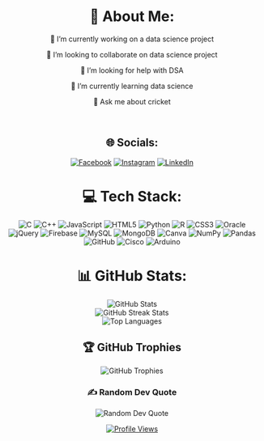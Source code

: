 <div align="center">
  <h1>💫 About Me:</h1>
  <p>🔭 I’m currently working on a data science  project</p>
  <p>👯 I’m looking to collaborate on data science project</p>
  <p>🤝 I’m looking for help with DSA</p>
  <p>🌱 I’m currently learning data science</p>
  <p>💬 Ask me about cricket</p>
  <br>

  <h2>🌐 Socials:</h2>
  <p>
    <a href="https://facebook.com/Ashish Singh"><img src="https://img.shields.io/badge/Facebook-%231877F2.svg?logo=Facebook&logoColor=white" alt="Facebook"></a>
    <a href="https://instagram.com/ashish_03_singh"><img src="https://img.shields.io/badge/Instagram-%23E4405F.svg?logo=Instagram&logoColor=white" alt="Instagram"></a>
    <a href="https://linkedin.com/in/ashish-kumar-singh-05577b254"><img src="https://img.shields.io/badge/LinkedIn-%230077B5.svg?logo=linkedin&logoColor=white" alt="LinkedIn"></a>
  </p>

  <h1>💻 Tech Stack:</h1>
  <p>
    <img src="https://img.shields.io/badge/c-%2300599C.svg?style=for-the-badge&logo=c&logoColor=white" alt="C">
    <img src="https://img.shields.io/badge/c++-%2300599C.svg?style=for-the-badge&logo=c%2B%2B&logoColor=white" alt="C++">
    <img src="https://img.shields.io/badge/javascript-%23323330.svg?style=for-the-badge&logo=javascript&logoColor=%23F7DF1E" alt="JavaScript">
    <img src="https://img.shields.io/badge/html5-%23E34F26.svg?style=for-the-badge&logo=html5&logoColor=white" alt="HTML5">
    <img src="https://img.shields.io/badge/python-3670A0?style=for-the-badge&logo=python&logoColor=ffdd54" alt="Python">
    <img src="https://img.shields.io/badge/r-%23276DC3.svg?style=for-the-badge&logo=r&logoColor=white" alt="R">
    <img src="https://img.shields.io/badge/css3-%231572B6.svg?style=for-the-badge&logo=css3&logoColor=white" alt="CSS3">
    <img src="https://img.shields.io/badge/Oracle-F80000?style=for-the-badge&logo=oracle&logoColor=white" alt="Oracle">
    <img src="https://img.shields.io/badge/jquery-%230769AD.svg?style=for-the-badge&logo=jquery&logoColor=white" alt="jQuery">
    <img src="https://img.shields.io/badge/firebase-a08021?style=for-the-badge&logo=firebase&logoColor=ffcd34" alt="Firebase">
    <img src="https://img.shields.io/badge/mysql-4479A1.svg?style=for-the-badge&logo=mysql&logoColor=white" alt="MySQL">
    <img src="https://img.shields.io/badge/MongoDB-%234ea94b.svg?style=for-the-badge&logo=mongodb&logoColor=white" alt="MongoDB">
    <img src="https://img.shields.io/badge/Canva-%2300C4CC.svg?style=for-the-badge&logo=Canva&logoColor=white" alt="Canva">
    <img src="https://img.shields.io/badge/numpy-%23013243.svg?style=for-the-badge&logo=numpy&logoColor=white" alt="NumPy">
    <img src="https://img.shields.io/badge/pandas-%23150458.svg?style=for-the-badge&logo=pandas&logoColor=white" alt="Pandas">
    <img src="https://img.shields.io/badge/github-%23121011.svg?style=for-the-badge&logo=github&logoColor=white" alt="GitHub">
    <img src="https://img.shields.io/badge/cisco-%23049fd9.svg?style=for-the-badge&logo=cisco&logoColor=black" alt="Cisco">
    <img src="https://img.shields.io/badge/-Arduino-00979D?style=for-the-badge&logo=Arduino&logoColor=white" alt="Arduino">
  </p>

  <h1>📊 GitHub Stats:</h1>
  <p>
    <img src="https://github-readme-stats.vercel.app/api?username=ashishsu1singh&theme=blue-green&hide_border=false&include_all_commits=false&count_private=false" alt="GitHub Stats">
    <br/>
    <img src="https://github-readme-streak-stats.herokuapp.com/?user=ashishsu1singh&theme=blue-green&hide_border=false" alt="GitHub Streak Stats">
    <br/>
    <img src="https://github-readme-stats.vercel.app/api/top-langs/?username=ashishsu1singh&theme=blue-green&hide_border=false&include_all_commits=false&count_private=false&layout=compact" alt="Top Languages">
  </p>

  <h2>🏆 GitHub Trophies</h2>
  <p>
    <img src="https://github-profile-trophy.vercel.app/?username=ashishsu1singh&theme=radical&no-frame=false&no-bg=true&margin-w=4" alt="GitHub Trophies">
  </p>

  <h3>✍️ Random Dev Quote</h3>
  <p>
    <img src="https://quotes-github-readme.vercel.app/api?type=horizontal&theme=radical" alt="Random Dev Quote">
  </p>

  <p>
    <a href="https://#"><img src="https://visitcount.itsvg.in/api?id=ashishsu1singh&icon=0&color=0" alt="Profile Views"></a>
  </p>

  <p> <!-- Proudly created with GPRM ( https://gprm.itsvg.in ) --></p>
</div>
